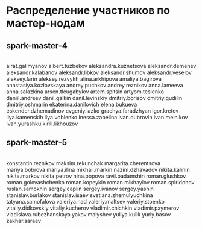 # Распределение участников по мастер-нодам

## spark-master-4
||
| :---: |
airat.galimyanov
albert.tuzbekov
aleksandra.kuznetsova
aleksandr.demenev
aleksandr.kalabanov
aleksandr.libkov
aleksandr.shumov
aleksandr.veselov
aleksey.larin
aleksey.rezvykh
alina.arkhipova
amaliya.bagirova
anastasiya.kozlovskaya
andrey.puchkov
andrey.reznikov
anna.lameeva
anna.salazkina
arsen.tleugabylov
artem.spitsin
artyom.teslenko
daniil.andreev
danil.galkin
danil.levinskiy
dmitriy.borisov
dmitriy.gudilin
dmitriy.oshmarin
ekaterina.danilovich
elena.bukueva
eskender.dzhemadinov
evgeniy.lazko
grachya.faradzhyan
igor.kretov
ilya.kamenskih
ilya.voblenko
inessa.zabelina
ivan.dubrovin
ivan.melnikov
ivan.yurashku
kirill.likhouzov


## spark-master-5
| |
| :---: |
konstantin.reznikov
maksim.rekunchak
margarita.cherentsova
mariya.bobrova
mariya.ilina
mikhail.markin
nazim.dzhavadov
nikita.kalinin
nikita.markov
nikita.petrov
nina.popova
ravil.badamshin
roman.glushkov
roman.golovashchenko
roman.kopeykin
roman.mikhaylov
roman.spiridonov
ruslan.samokhin
sergey.caplin
sergey.ivanov
sergey.yashin
stanislav.burlakov
stanislav.isaev
svetlana.zhemulyuchkina
tatyana.samofalova
valeriya.nad
valeriy.maltsev
valeriy.stoenko
vitaliy.didkovskiy
vitaliy.kucherov
vladimir.chichkin
vladimir.paymerov
vladislava.rubezhanskaya
yakov.malyshev
yuliya.kulik
yuriy.basov
zakhar.saraev
